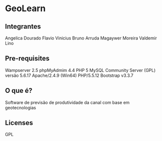 # GeoLearn

## Integrantes

Angelica Dourado
Flavio Vinicius
Bruno Arruda
Magaywer Moreira
Valdemir Lino

## Pre-requisites

Wampserver 2.5
phpMyAdmim 4.4
PHP 5
MySQL Community Server (GPL) versão 5.6.17
Apache/2.4.9 (Win64)
PHP/5.5.12
Bootstrap v3.3.7

## O que é?
Software de previsão de produtividade da canal com base em geotecnologias

## Licenses
GPL

